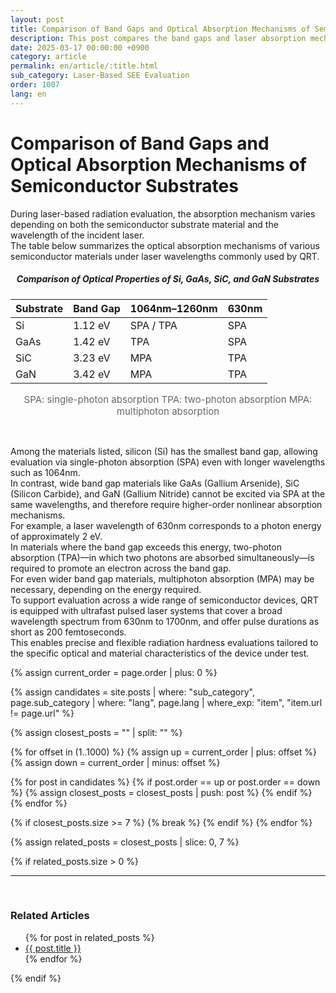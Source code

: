```yaml
---
layout: post
title: Comparison of Band Gaps and Optical Absorption Mechanisms of Semiconductor Substrates
description: This post compares the band gaps and laser absorption mechanisms (SPA, TPA, MPA) of semiconductor substrates such as Si, GaAs, SiC, and GaN. QRT provides flexible radiation evaluation using ultra-short pulsed lasers across a wide wavelength range (630nm–1700nm).
date: 2025-03-17 00:00:00 +0900
category: article
permalink: en/article/:title.html
sub_category: Laser-Based SEE Evaluation
order: 1007
lang: en
---
```


# Comparison of Band Gaps and Optical Absorption Mechanisms of Semiconductor Substrates

During laser-based radiation evaluation, the absorption mechanism varies depending on both the semiconductor substrate material and the wavelength of the incident laser.  
The table below summarizes the optical absorption mechanisms of various semiconductor materials under laser wavelengths commonly used by QRT.

<div align="center"> 
<h5>Comparison of Optical Properties of Si, GaAs, SiC, and GaN Substrates</h5>
</div>

<div align="center">

| Substrate | Band Gap | 1064nm–1260nm | 630nm |
|-----------|----------|----------------|--------|
| Si        | 1.12 eV  | SPA / TPA      | SPA    |
| GaAs      | 1.42 eV  | TPA            | SPA    |
| SiC       | 3.23 eV  | MPA            | TPA    |
| GaN       | 3.42 eV  | MPA            | TPA    |

<p align="center" style="color: #666666; font-size:15px;">
SPA: single-photon absorption  
TPA: two-photon absorption  
MPA: multiphoton absorption  
</p>

</div>

<br>

Among the materials listed, silicon (Si) has the smallest band gap, allowing evaluation via single-photon absorption (SPA) even with longer wavelengths such as 1064nm.  
In contrast, wide band gap materials like GaAs (Gallium Arsenide), SiC (Silicon Carbide), and GaN (Gallium Nitride) cannot be excited via SPA at the same wavelengths, and therefore require higher-order nonlinear absorption mechanisms.
<br>
For example, a laser wavelength of 630nm corresponds to a photon energy of approximately 2 eV.  
In materials where the band gap exceeds this energy, two-photon absorption (TPA)—in which two photons are absorbed simultaneously—is required to promote an electron across the band gap.  
For even wider band gap materials, multiphoton absorption (MPA) may be necessary, depending on the energy required.
<br>
To support evaluation across a wide range of semiconductor devices, QRT is equipped with ultrafast pulsed laser systems that cover a broad wavelength spectrum from 630nm to 1700nm, and offer pulse durations as short as 200 femtoseconds.  
This enables precise and flexible radiation hardness evaluations tailored to the specific optical and material characteristics of the device under test.


<!-- 관련 글 자동화 -->
{% assign current_order = page.order | plus: 0 %}

{% assign candidates = site.posts 
  | where: "sub_category", page.sub_category 
  | where: "lang", page.lang 
  | where_exp: "item", "item.url != page.url" 
%}

{% assign closest_posts = "" | split: "" %}

{% for offset in (1..1000) %}
  {% assign up = current_order | plus: offset %}
  {% assign down = current_order | minus: offset %}

  {% for post in candidates %}
    {% if post.order == up or post.order == down %}
      {% assign closest_posts = closest_posts | push: post %}
    {% endif %}
  {% endfor %}

  {% if closest_posts.size >= 7 %}
    {% break %}
  {% endif %}
{% endfor %}

{% assign related_posts = closest_posts | slice: 0, 7 %}

{% if related_posts.size > 0 %}
  <hr>
  <br>
  <h3>Related Articles</h3>
  <ul>
    {% for post in related_posts %}
      <li><a href="{{ post.url }}">{{ post.title }}</a></li>
    {% endfor %}
  </ul>
{% endif %}
